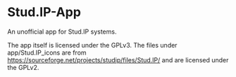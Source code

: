 # Stud.IP-App
An unofficial app for Stud.IP systems.  
  

The app itself is licensed under the GPLv3. The files under app/Stud.IP_icons are from https://sourceforge.net/projects/studip/files/Stud.IP/ and are licensed under the GPLv2.


